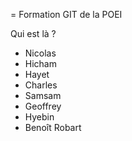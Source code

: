 = Formation GIT de la POEI

Qui est là ?



* Nicolas
* Hicham
* Hayet 
* Charles
* Samsam
* Geoffrey
* Hyebin
* Benoît Robart
